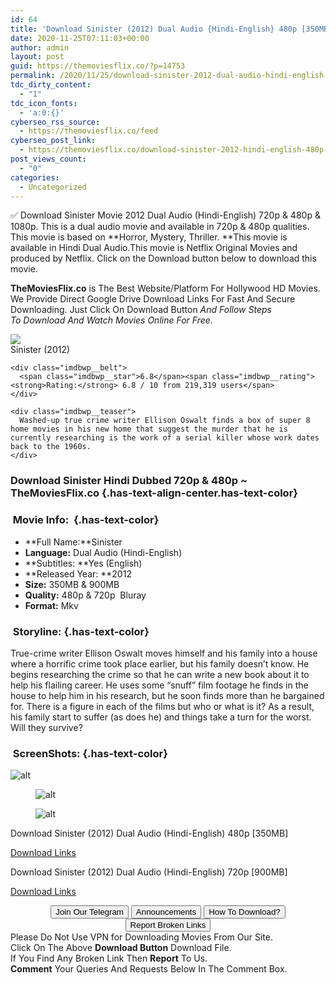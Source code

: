 ```yaml
---
id: 64
title: 'Download Sinister (2012) Dual Audio {Hindi-English} 480p [350MB] || 720p [900MB]'
date: 2020-11-25T07:11:03+00:00
author: admin
layout: post
guid: https://themoviesflix.co/?p=14753
permalink: /2020/11/25/download-sinister-2012-dual-audio-hindi-english-480p-350mb-720p-900mb/
tdc_dirty_content:
  - "1"
tdc_icon_fonts:
  - 'a:0:{}'
cyberseo_rss_source:
  - https://themoviesflix.co/feed
cyberseo_post_link:
  - https://themoviesflix.co/download-sinister-2012-hindi-english-480p-720p/
post_views_count:
  - "0"
categories:
  - Uncategorized
---
```

✅ Download Sinister&nbsp;Movie&nbsp;2012 Dual Audio (Hindi-English)&nbsp;720p&nbsp;&&nbsp;480p&nbsp;& 1080p. This is&nbsp;a&nbsp;dual audio&nbsp;movie and available in&nbsp;720p&nbsp;&&nbsp;480p&nbsp;qualities. This movie is based on&nbsp;**Horror, Mystery, Thriller.&nbsp;**This movie is available in Hindi Dual Audio.This movie is Netflix Original Movies and produced by Netflix. Click on the Download button below to download this movie.

**TheMoviesFlix.co**&nbsp;is The Best Website/Platform For Hollywood HD Movies. We Provide Direct Google Drive Download Links For Fast And Secure Downloading. Just Click On Download Button&nbsp;_And Follow Steps To&nbsp;Download And Watch Movies Online For Free_.

<div class="imdbwp imdbwp--movie dark">
  <div class="imdbwp__thumb">
    <a class="imdbwp__link" target="_blank" title="Sinister" href="https://www.imdb.com/title/tt1922777/" rel="nofollow noopener noreferrer"><img class="imdbwp__img" src="https://m.media-amazon.com/images/M/MV5BMjI5MTg1Njg0Ml5BMl5BanBnXkFtZTcwNzg2Mjc4Nw@@._V1_SX300.jpg" /></a>
  </div>
  
  <div class="imdbwp__content">
    <div class="imdbwp__header">
      <span class="imdbwp__title">Sinister</span> (2012)
    </div>
    
    <div class="imdbwp__belt">
      <span class="imdbwp__star">6.8</span><span class="imdbwp__rating"><strong>Rating:</strong> 6.8 / 10 from 219,319 users</span>
    </div>
    
    <div class="imdbwp__teaser">
      Washed-up true crime writer Ellison Oswalt finds a box of super 8 home movies in his new home that suggest the murder that he is currently researching is the work of a serial killer whose work dates back to the 1960s.
    </div>
  </div>
</div>

### Download Sinister Hindi&nbsp;Dubbed 720p & 480p ~ TheMoviesFlix.co {.has-text-align-center.has-text-color}

### &nbsp;Movie Info:&nbsp; {.has-text-color}

  * **Full Name:**Sinister
  * **Language:**&nbsp;Dual Audio (Hindi-English)
  * **Subtitles:&nbsp;**Yes (English)
  * **Released Year:&nbsp;**2012
  * **Size:**&nbsp;350MB & 900MB
  * **Quality:**&nbsp;480p & 720p&nbsp; Bluray
  * **Format:**&nbsp;Mkv

### &nbsp;Storyline: {.has-text-color}

True-crime writer Ellison Oswalt moves himself and his family into a house where a horrific crime took place earlier, but his family doesn’t know. He begins researching the crime so that he can write a new book about it to help his flailing career. He uses some “snuff” film footage he finds in the house to help him in his research, but he soon finds more than he bargained for. There is a figure in each of the films but who or what is it? As a result, his family start to suffer (as does he) and things take a turn for the worst. Will they survive?

### &nbsp;ScreenShots: {.has-text-color}<figure class="wp-block-image alignwide">

![alt](https://imagecurl.com/images/01257633997258655701_thumb.png) </figure> <figure class="wp-block-image alignwide">![alt](https://imagecurl.com/images/76107293155011071827_thumb.png)</figure> <figure class="wp-block-image alignwide">![alt](https://imagecurl.com/images/04811291863813020367_thumb.png)</figure> 

<p class="has-text-align-center has-text-color has-medium-font-size">
  Download Sinister (2012) Dual Audio (Hindi-English) 480p [350MB]
</p>

<span class="mb-center maxbutton-3-center"><span class="maxbutton-3-container mb-container"><a class="maxbutton-3 maxbutton maxbutton-post-button" target="_blank" rel="nofollow noopener noreferrer" href="https://coinquint.com/a20134/"><span class="mb-text">Download Links</span></a></span></span>

<p class="has-text-align-center has-text-color has-medium-font-size">
  Download Sinister (2012) Dual Audio (Hindi-English) 720p [900MB]
</p>

<span class="mb-center maxbutton-3-center"><span class="maxbutton-3-container mb-container"><a class="maxbutton-3 maxbutton maxbutton-post-button" target="_blank" rel="nofollow noopener noreferrer" href="https://coinquint.com/a20136/"><span class="mb-text">Download Links</span></a></span></span>

<center>
</center>

<center>
  <a href="https://t.me/themoviesflixcom" target="_blank" data-wpel-link="external" rel="nofollow external noopener noreferrer"><button class="button button5">Join Our Telegram</button></a> <a href="https://themoviesflix.co/download-sinister-2012-hindi-english-480p-720p/#" target="_blank" data-wpel-link="external" rel="nofollow external noopener noreferrer"><button class="button button5">Announcements</button></a> <a href="https://themoviesflix.com/how-to-download/" target="_blank" data-wpel-link="external" rel="nofollow external noopener noreferrer"><button class="button button5">How To Download?</button></a> <a href="https://themoviesflix.co/download-sinister-2012-hindi-english-480p-720p/#" target="_blank" data-wpel-link="external" rel="nofollow external noopener noreferrer"><button class="button button5">Report Broken Links</button></a>
</center>

<div class="alert alert-danger">
  Please Do Not Use VPN for Downloading Movies From Our Site.
</div>

<div class="alert alert-success">
  Click On The Above <strong>Download Button</strong> Download File.
</div>

<div class="alert alert-warning">
  If You Find Any Broken Link Then <strong>Report</strong> To Us.
</div>

<div class="alert alert-info">
  <strong>Comment</strong> Your Queries And Requests Below In The Comment Box.
</div>